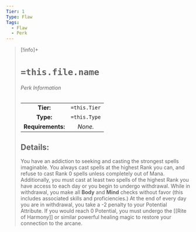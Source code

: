 ```yaml
---
Tier: 1
Type: Flaw
Tags:
  - Flaw
  - Perk
---
```

> [!info]+ 
> #  `=this.file.name`
> ###### Perk Information
> | | |
> |:---:|:---:|
> |**Tier:** | `=this.Tier`  |
> | **Type:** | `=this.Type`  |
> | **Requirements:** | *None.* |
> ## Details:
> You have an addiction to seeking and casting the strongest spells imaginable. You always cast spells at the highest Rank you can, and refuse to cast Rank 0 spells unless completely out of Mana. Additionally, you must cast at least two spells of the highest Rank you have access to each day or you begin to undergo withdrawal. While in withdrawal, you make all **Body** and **Mind** checks without favor (this includes associated skills and proficiencies.) At the end of every day you are in withdrawal, you take a -2 penalty to your Potential Attribute. If you would reach 0 Potential, you must undergo the [[Rite of Harmony]] or similar powerful healing magic to restore your connection to the arcane. 